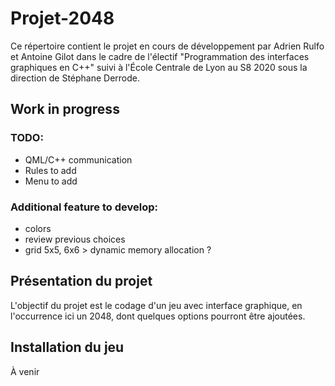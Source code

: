 # Projet-2048

Ce répertoire contient le projet en cours de développement par Adrien Rulfo et Antoine Gilot dans le cadre de l'électif "Programmation des interfaces graphiques en C++" suivi à l'École Centrale de Lyon au S8 2020 sous la direction de Stéphane Derrode.

## Work in progress
### TODO:
- QML/C++ communication
- Rules to add
- Menu to add

### Additional feature to develop:
- colors
- review previous choices
- grid 5x5, 6x6 > dynamic memory allocation ?

## Présentation du projet

L'objectif du projet est le codage d'un jeu avec interface graphique, en l'occurrence ici un 2048, dont quelques options pourront être ajoutées.

## Installation du jeu

À venir
